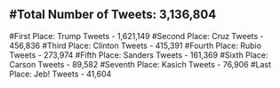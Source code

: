 #Total Number of Tweets: 3,136,804 
---
#First Place: Trump Tweets - 1,621,149
#Second Place: Cruz Tweets - 456,836
#Third Place: Clinton Tweets - 415,391
#Fourth Place: Rubio Tweets - 273,974
#Fifth Place: Sanders Tweets - 161,369
#Sixth Place: Carson Tweets - 89,582
#Seventh Place: Kasich Tweets - 76,906
#Last Place: Jeb! Tweets - 41,604
